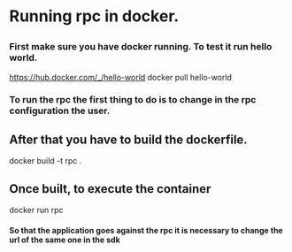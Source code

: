 # <p>Running rpc in docker.<p>

### First make sure you have docker running. To test it run hello world.

https://hub.docker.com/_/hello-world
docker pull hello-world

### To run the rpc the first thing to do is to change in the rpc configuration the user.

## After that you have to build the dockerfile.

docker build -t rpc .

## Once built, to execute the container

docker run rpc
  
#### So that the application goes against the rpc it is necessary to change the url of the same one in the sdk
